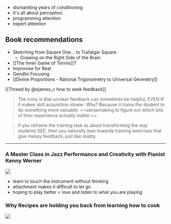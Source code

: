 
- dismantling years of conditioning
- It's all about perception.
- programming attention
- expert attention
## Book recommendations

- Sketching from Square One... to Trafalgar Square
	- Drawing on the Right Side of the Brain
- [[The Inner Game of Tennis]]7
- Improvise for Real
- Gendlin Focusing
- [[Divine Proportions - Rational Trigonometry to Universal Geometry]]

[[Thread by @ejames_c how to seek feedback]]

> The irony is that unclear feedback can sometimes be helpful, EVEN IF it makes skill acquisition slower. Why? Because it trains the student to do something more valuable: ==sensemaking to figure out which bits of their experience actually matter.==

>  if you reframe the training task as about transforming the way students SEE, then you naturally lean towards training exercises that give messy feedback, just like reality.

---
### A Master Class in Jazz Performance and Creativity with Pianist Kenny Werner

![](https://youtu.be/Un3p614XExc?si=SrjsgA1PJsEqDSgr)

- learn to touch the instrument without thinking
- attachment makes it difficult to let go
- hoping to play better < love and listen to what you are playing

### Why Recipes are holding you back from learning how to cook

![](https://youtu.be/srMEoe_5y6g)